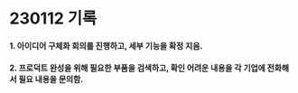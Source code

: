 # 230112 기록

#### 1. 아이디어 구체화 회의를 진행하고, 세부 기능을 확정 지음.

#### 2. 프로덕트 완성을 위해 필요한 부품을 검색하고, 확인 어려운 내용을 각 기업에 전화해서 필요 내용을 문의함.

# 


